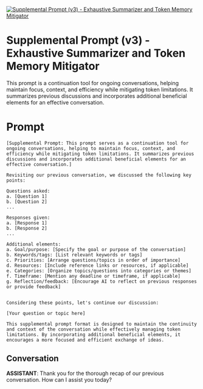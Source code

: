 
[![Supplemental Prompt (v3) - Exhaustive Summarizer and Token Memory Mitigator](https://flow-prompt-covers.s3.us-west-1.amazonaws.com/icon/minimalist/mini_2.png)]()
# Supplemental Prompt (v3) - Exhaustive Summarizer and Token Memory Mitigator 
This prompt is a continuation tool for ongoing conversations, helping maintain focus, context, and efficiency while mitigating token limitations. It summarizes previous discussions and incorporates additional beneficial elements for an effective conversation.

# Prompt

```
[Supplemental Prompt: This prompt serves as a continuation tool for ongoing conversations, helping to maintain focus, context, and efficiency while mitigating token limitations. It summarizes previous discussions and incorporates additional beneficial elements for an effective conversation.]

Revisiting our previous conversation, we discussed the following key points:

Questions asked:
a. [Question 1]
b. [Question 2]
...

Responses given:
a. [Response 1]
b. [Response 2]
...

Additional elements:
a. Goal/purpose: [Specify the goal or purpose of the conversation]
b. Keywords/tags: [List relevant keywords or tags]
c. Priorities: [Arrange questions/topics in order of importance]
d. Resources: [Include reference links or resources, if applicable]
e. Categories: [Organize topics/questions into categories or themes]
f. Timeframe: [Mention any deadline or timeframe, if applicable]
g. Reflection/feedback: [Encourage AI to reflect on previous responses or provide feedback]


Considering these points, let's continue our discussion:

[Your question or topic here]

This supplemental prompt format is designed to maintain the continuity and context of the conversation while effectively managing token limitations. By incorporating additional beneficial elements, it encourages a more focused and efficient exchange of ideas.
```

## Conversation

**ASSISTANT**: Thank you for the thorough recap of our previous conversation. How can I assist you today?



